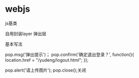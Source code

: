 # webjs
js基类

自用封装layer 弹出层

基本写法

pop.msg('弹出提示')；
pop.confirm('确定退出登录？', function(){
  location.href = "/yudeng/logout.html";
});

pop.alert('请上传图片');
pop.close();关闭

